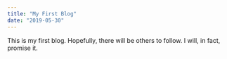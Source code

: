 ```yaml
---
title: "My First Blog"
date: "2019-05-30"
---
```


This is my first blog. Hopefully, there will be others to follow. I will, in fact, promise it.
